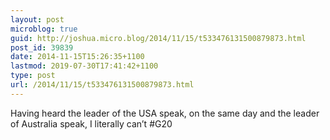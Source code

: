```yaml
---
layout: post
microblog: true
guid: http://joshua.micro.blog/2014/11/15/t533476131500879873.html
post_id: 39839
date: 2014-11-15T15:26:35+1100
lastmod: 2019-07-30T17:41:42+1100
type: post
url: /2014/11/15/t533476131500879873.html
---
```

Having heard the leader of the USA speak, on the same day and the leader of Australia speak, I literally can’t #G20
